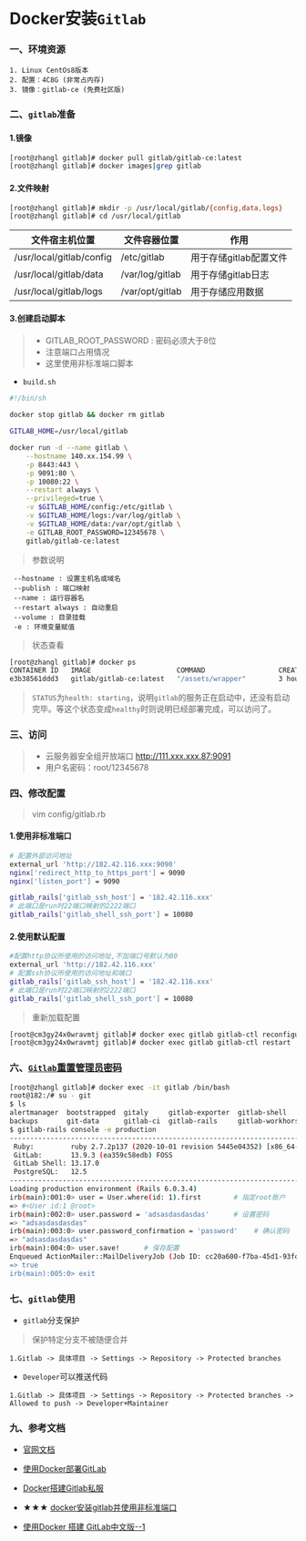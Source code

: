 # Docker安装`Gitlab`

### 一、环境资源
```properties
1. Linux CentOs8版本
2. 配置：4C8G (非常占内存)
3. 镜像：gitlab-ce (免费社区版)
```

### 二、`gitlab`准备
#### 1.镜像
```bash
[root@zhangl gitlab]# docker pull gitlab/gitlab-ce:latest
[root@zhangl gitlab]# docker images|grep gitlab
```
#### 2.文件映射
```bash
[root@zhangl gitlab]# mkdir -p /usr/local/gitlab/{config,data,logs}
[root@zhangl gitlab]# cd /usr/local/gitlab
```
文件宿主机位置|文件容器位置|作用
---|---|---
/usr/local/gitlab/config | /etc/gitlab | 用于存储gitlab配置文件
/usr/local/gitlab/data | /var/log/gitlab | 用于存储gitlab日志
/usr/local/gitlab/logs | /var/opt/gitlab | 用于存储应用数据

#### 3.创建启动脚本
> - GITLAB_ROOT_PASSWORD : 密码必须大于8位
> - 注意端口占用情况
> - 这里使用非标准端口脚本

- `build.sh`
```bash
#!/bin/sh
  
docker stop gitlab && docker rm gitlab

GITLAB_HOME=/usr/local/gitlab

docker run -d --name gitlab \
    --hostname 140.xx.154.99 \
    -p 8443:443 \
    -p 9091:80 \
    -p 10080:22 \
    --restart always \
    --privileged=true \
    -v $GITLAB_HOME/config:/etc/gitlab \
    -v $GITLAB_HOME/logs:/var/log/gitlab \
    -v $GITLAB_HOME/data:/var/opt/gitlab \
    -e GITLAB_ROOT_PASSWORD=12345678 \
    gitlab/gitlab-ce:latest

```
> 参数说明
```properties
 --hostname : 设置主机名或域名
 --publish : 端口映射
 --name : 运行容器名
 --restart always : 自动重启
 --volume : 目录挂载
 -e : 环境变量赋值
```
> 状态查看
```bash 
[root@zhangl gitlab]# docker ps
CONTAINER ID   IMAGE                     COMMAND                  CREATED        STATUS                 PORTS                                                               NAMES
e3b38561ddd3   gitlab/gitlab-ce:latest   "/assets/wrapper"        3 hours ago    Up 3 hours (healthy)   0.0.0.0:10080->22/tcp, 0.0.0.0:9091->80/tcp, 0.0.0.0:445->443/tcp   gitlab
```
> `STATUS`为`health: starting`，说明`gitlab`的服务正在启动中，还没有启动完毕。等这个状态变成`healthy`时则说明已经部署完成，可以访问了。

### 三、访问
> - 云服务器安全组开放端口
> http://111.xxx.xxx.87:9091
> - 用户名密码：root/12345678

### 四、修改配置
> vim config/gitlab.rb
#### 1.使用非标准端口
```bash
# 配置外部访问地址
external_url 'http://182.42.116.xxx:9090'
nginx['redirect_http_to_https_port'] = 9090
nginx['listen_port'] = 9090

gitlab_rails['gitlab_ssh_host'] = '182.42.116.xxx'
# 此端口是run时22端口映射的2222端口
gitlab_rails['gitlab_shell_ssh_port'] = 10080
```
#### 2.使用默认配置
```bash
#配置http协议所使用的访问地址,不加端口号默认为80
external_url 'http://182.42.116.xxx'
# 配置ssh协议所使用的访问地址和端口
gitlab_rails['gitlab_ssh_host'] = '182.42.116.xxx'
# 此端口是run时22端口映射的2222端口
gitlab_rails['gitlab_shell_ssh_port'] = 10080
```

> 重新加载配置
```bash
[root@cm3gy24x0wravmtj gitlab]# docker exec gitlab gitlab-ctl reconfigure
[root@cm3gy24x0wravmtj gitlab]# docker exec gitlab gitlab-ctl restart
```



### 六、[`Gitlab`重置管理员密码](https://www.cnblogs.com/ccbloom/p/14629536.html)
```bash
[root@zhangl gitlab]# docker exec -it gitlab /bin/bash
root@182:/# su - git
$ ls
alertmanager  bootstrapped  gitaly     gitlab-exporter  gitlab-shell      grafana    nginx              postgresql  redis
backups       git-data      gitlab-ci  gitlab-rails     gitlab-workhorse  logrotate  postgres-exporter  prometheus  trusted-certs-directory-hash
$ gitlab-rails console -e production
--------------------------------------------------------------------------------
 Ruby:         ruby 2.7.2p137 (2020-10-01 revision 5445e04352) [x86_64-linux]
 GitLab:       13.9.3 (ea359c58edb) FOSS
 GitLab Shell: 13.17.0
 PostgreSQL:   12.5
--------------------------------------------------------------------------------
Loading production environment (Rails 6.0.3.4)
irb(main):001:0> user = User.where(id: 1).first        # 指定root账户
=> #<User id:1 @root>
irb(main):002:0> user.password = 'adsasdasdasdas'      # 设置密码
=> "adsasdasdasdas"
irb(main):003:0> user.password_confirmation = 'password'    # 确认密码
=> "adsasdasdasdas"
irb(main):004:0> user.save!      # 保存配置
Enqueued ActionMailer::MailDeliveryJob (Job ID: cc20a600-f7ba-45d1-93fd-ca8e4cb4ccba) to Sidekiq(mailers) with arguments: "Dev
=> true
irb(main):005:0> exit
```

### 七、`gitlab`使用
- `gitlab`分支保护
> 保护特定分支不被随便合并
```properties
1.Gitlab -> 具体项目 -> Settings -> Repository -> Protected branches
```

- `Developer`可以推送代码
```properties
1.Gitlab -> 具体项目 -> Settings -> Repository -> Protected branches -> Allowed to push -> Developer+Maintainer
```

### 九、参考文档
* [官网文档](https://docs.gitlab.com/)
* [使用Docker部署GitLab](https://juejin.cn/post/6991435962303643679)
* [Docker搭建Gitlab私服](https://www.jianshu.com/p/76ae9c65861c)
* ★★★ [docker安装gitlab并使用非标准端口](https://blog.csdn.net/ming19951224/article/details/105479033)

* [使用Docker 搭建 GitLab中文版--1](https://blog.csdn.net/wudibaba21/article/details/115415280)

